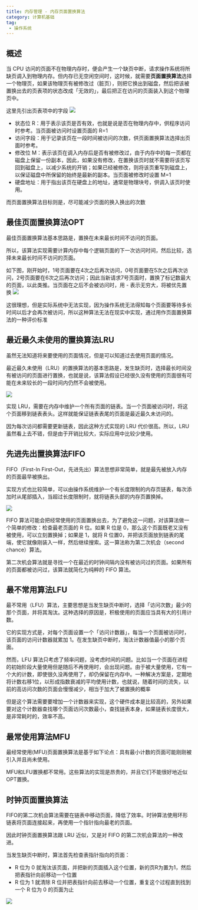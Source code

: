 ```yaml
---
title: 内存管理 - 内存页面置换算法
category: 计算机基础
tag:
 - 操作系统
---
```






## 概述
当 CPU 访问的页面不在物理内存时，便会产生一个缺页中断，请求操作系统将所缺页调入到物理内存。但内存已无空闲空间时，这时候，就需要**页面置换算法**选择一个物理页，如果该物理页有被修改过（脏页），则把它换出到磁盘，然后把该被置换出去的页表项的状态改成「无效的」，最后把正在访问的页面装入到这个物理页中。

这里先引出页表项中的字段
![](https://seven97-blog.oss-cn-hangzhou.aliyuncs.com/imgs/202404271130724.png)

- 状态位 R：用于表示该页是否有效，也就是说是否在物理内存中，供程序访问时参考。当页面被访问时设置页面的 R=1
- 访问字段：用于记录该页在一段时间被访问的次数，供页面置换算法选择出页面时参考。
- 修改位 M：表示该页在调入内存后是否有被修改过，由于内存中的每一页都在磁盘上保留一份副本，因此，如果没有修改，在置换该页时就不需要将该页写回到磁盘上，以减少系统的开销；如果已经被修改，则将该页重写到磁盘上，以保证磁盘中所保留的始终是最新的副本。当页面被修改时设置 M=1
- 硬盘地址：用于指出该页在硬盘上的地址，通常是物理块号，供调入该页时使用。

而页面置换算法目标则是，尽可能减少页面的换入换出的次数

## 最佳页面置换算法OPT
最佳页面置换算法基本思路是，置换在未来最长时间不访问的页面。

所以，该算法实现需要计算内存中每个逻辑页面的下一次访问时间，然后比较，选择未来最长时间不访问的页面。

如下图，刚开始时，1号页面要在4次之后再次访问，0号页面要在5次之后再次访问，2号页面要在6次之后再次访问；因此当新请求7号页面时，置换了标记数最大的页面，以此类推。当页面在之后不会被访问时，用 - 表示无穷大，将被优先置换
![](https://seven97-blog.oss-cn-hangzhou.aliyuncs.com/imgs/202404271130369.png)

这很理想，但是实际系统中无法实现，因为操作系统无法得知每个页面要等待多长时间以后才会再次被访问，所以这种算法无法在现实中实现，通过用作页面置换算法的一种评价标准

## 最近最久未使用的置换算法LRU
虽然无法知道将来要使用的页面情况，但是可以知道过去使用页面的情况。

最近最久未使用（LRU）的置换算法的基本思路是，发生缺页时，选择最长时间没有被访问的页面进行置换，也就是说，该算法假设已经很久没有使用的页面很有可能在未来较长的一段时间内仍然不会被使用。

![](https://seven97-blog.oss-cn-hangzhou.aliyuncs.com/imgs/202404271130302.png)

实现 LRU，需要在内存中维护一个所有页面的链表。当一个页面被访问时，将这个页面移到链表表头。这样就能保证链表表尾的页面是最近最久未访问的。

因为每次访问都需要更新链表，因此这种方式实现的 LRU 代价很高。所以，LRU 虽然看上去不错，但是由于开销比较大，实际应用中比较少使用。

## 先进先出置换算法FIFO
FIFO（First-In First-Out，先进先出）算法思想非常简单，就是最先被放入内存的页面最早被换出。

实现方式也比较简单，可以由操作系统维护一个有长度限制的内存页链表，每次添加时从尾部插入，当超过长度限制时，就将链表头部的内存页置换掉。

![](https://seven97-blog.oss-cn-hangzhou.aliyuncs.com/imgs/202404271130193.png)

FIFO 算法可能会把经常使用的页面置换出去，为了避免这一问题，对该算法做一个简单的修改：检查最老页面的 R 位。如果 R 位是 0，那么这个页面既老又没有被使用，可以立刻置换掉；如果是 1，就将 R 位置0，并把该页面放到链表的尾端，使它就像刚装入一样，然后继续搜索。这一算法称为第二次机会（second chance）算法。

第二次机会算法就是寻找一个在最近的时钟间隔内没有被访问过的页面。如果所有的页面都被访问过，该算法就简化为纯粹的 FIFO 算法。

## 最不常用算法LFU
最不常用（LFU）算法，主要思想是当发生缺页中断时，选择「访问次数」最少的那个页面，并将其淘汰。这种选择的原因是，积极使用的页面应当具有大的引用计数。

它的实现方式是，对每个页面设置一个「访问计数器」，每当一个页面被访问时，该页面的访问计数器就累加 1。在发生缺页中断时，淘汰计数器值最小的那个页面。

然而，LFU 算法只考虑了频率问题，没考虑时间的问题。比如当一个页面在进程的初始阶段大量使用但是随后不再使用时，会出现问题。由于被大量使用，它有一个大的计数，即使很久没再使用了，却仍保留在内存中。一种解决方案是，定期地将计数右移1位，以形成指数衰减的平均使用计数，也就说，随着时间的流失，以前的高访问次数的页面会慢慢减少，相当于加大了被置换的概率

但是这个算法需要要增加一个计数器来实现，这个硬件成本是比较高的，另外如果要对这个计数器查找哪个页面访问次数最小，查找链表本身，如果链表长度很大，是非常耗时的，效率不高。

## 最常使用算法MFU

最经常使用(MFU)页面置换算法是基于如下论点：具有最小计数的页面可能刚刚被引入并且尚未使用。

MFU和LFU置换都不常用。这些算法的实现是昂贵的，并且它们不能很好地近似OPT置换。

## 时钟页面置换算法
FIFO的第二次机会算法需要在链表中移动页面，降低了效率。时钟算法使用环形链表将页面连接起来，再使用一个指针指向最老的页面。

因此时钟页面置换算法跟 LRU 近似，又是对 FIFO 的第二次机会算法的一种改进。

当发生缺页中断时，算法首先检查表指针指向的页面：
- R 位为 0 就淘汰该页面，并把新的页面插入这个位置，新的页R为置为1，然后把表指针向前移动一个位置
- R 位为 1 就清除 R 位并把表指针向前去移动一个位置，重复这个过程直到找到一个 R 位为 0 的页面为止

![](https://seven97-blog.oss-cn-hangzhou.aliyuncs.com/imgs/202404271130516.png)